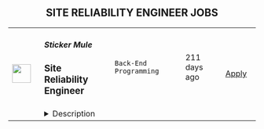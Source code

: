 <div align="center"><h2>SITE RELIABILITY ENGINEER JOBS</h2></div><table><tr>
                <td width="100" height="100" rowspan="2">
                    <img src="https://wwr-pro.s3.amazonaws.com/logos/0082/0772/logo.gif" width="38px" height="auto">
                </td>
                <td width="300">
                    <h5>Sticker Mule</h5>
                    <h3> Site Reliability Engineer</h3>
                </td>
                <td width="300">
                    <code>Back-End Programming</code>
                </td>
                <td width="200">
                <text>211 days ago</text>
                </td>
                <td width="100" rowspan="2">
                <a href="https://weworkremotely.com/remote-jobs/sticker-mule-site-reliability-engineer-1" align="right" target="_blank">Apply</a>
                </td>
            </tr>
            <tr>
                <td colspan="3">
                <details><summary>Description</summary>
                <img src="https://we-work-remotely.imgix.net/logos/0082/0772/logo.gif?ixlib=rails-4.0.0&w=50&h=50&dpr=2&fit=fill&auto=compress" />

<p>
  <strong>Headquarters:</strong> New York, NY
    <br /><strong>URL:</strong> <a href="https://www.stickermule.com">https://www.stickermule.com</a>
</p>

<div>
<strong>About Sticker Mule</strong><br>Sticker Mule is the Internet's most "kick ass" brand. We are privately-owned, profitable, and powered by a globally distributed team that enjoys building happy customer experience at the highest technical standards. Our software team operates from 17 countries, and we're always looking for more exceptional engineers.</div><div>
<br><br>The SRE team is responsible for building, maintaining and securing our services infrastructure, while participating in the weekly on-call schedule.</div><div><a href="https://www.stickermule.com/about"><strong><br>See more about our teams here</strong></a></div><div><strong><br>We offer</strong></div><ol>
<li>Remote work with flexible schedules</li>
<li>A privately owned, low-stress culture</li>
<li>A fun "no bullshit" work environment</li>
</ol><div><strong><br>We like you to know</strong></div><ol>
<li>Docker</li>
<li>Kubernetes</li>
<li>GCP</li>
<li>AWS</li>
<li>Go</li>
<li>Postgres</li>
<li>Redis</li>
<li>Familiarity with JavaScript</li>
<li>Excellent communication skills (English)</li>
<li>Degree in Computer Science or equivalent practical experience</li>
</ol><div><strong><br>Challenges</strong></div><ol>
<li>Build CI and CD pipelines</li>
<li>Optimize and scale workloads</li>
<li>Secure containers and web services</li>
</ol><div><strong><br>Compensation and benefits</strong></div><ol>
<li>Salary: $135k+ based on experience</li>
<li>$20,000 signing bonus</li>
<li>4 weeks vacation + holidays based on your country of residence</li>
</ol><div><br></div>

<p><strong>To apply:</strong> <a href="https://weworkremotely.com/remote-jobs/sticker-mule-site-reliability-engineer-1">https://weworkremotely.com/remote-jobs/sticker-mule-site-reliability-engineer-1</a></p>

                </details>
                </td>
            </tr>,<tr>
                <td width="100" height="100" rowspan="2">
                    <img src="https://pbs.twimg.com/profile_images/1387074696831672327/C7WTpiAb_400x400.jpg" width="38px" height="auto">
                </td>
                <td width="300">
                    <h5>Expensify</h5>
                    <h3>Site Reliability Engineer</h3>
                </td>
                <td width="300">
                    <code></code>
                </td>
                <td width="200">
                <text>0 days ago</text>
                </td>
                <td width="100" rowspan="2">
                <a href="https://we.are.expensify.com/remote-sre" align="right" target="_blank">Apply</a>
                </td>
            </tr>
            <tr>
                <td colspan="3">
                <details><summary>Description</summary>
                <div class="sqs-block html-block sqs-block-html" data-block-type="2" id="block-eac634bede3baddc19ab"><div class="sqs-block-content">

<div class="sqs-html-content">
  <h2 style="white-space:pre-wrap;">Your Mission,&nbsp;Should You Choose to Accept:</h2><p class="" style="white-space:pre-wrap;">Join our passionate team of top-notch engineers to solve a real-world problem, and help people spend less time managing expenses and more time pursuing their real goals. As we revolutionize the way people manage their expenses, being part of the Expensify team means building the easiest, fastest, and most efficient platform to automate everything expense-related.</p><p class="" style="white-space:pre-wrap;">Our employees work from all over the world, but if you're looking for a change of scene we offer visa sponsorship and relocation assistance to join us at one of our rad locations:</p><ul data-rte-list="default"><li><p class="" style="white-space:pre-wrap;">San Francisco </p></li><li><p class="" style="white-space:pre-wrap;">Portland </p></li><li><p class="" style="white-space:pre-wrap;">Michigan </p></li><li><p class="" style="white-space:pre-wrap;">New York </p></li><li><p class="" style="white-space:pre-wrap;">London </p></li><li><p class="" style="white-space:pre-wrap;">Melbourne</p></li></ul><p class="" style="white-space:pre-wrap;">Even though we work hard at Expensify, we make sure our employees are happy. Our most talked about perk is our<a href="https://we.are.expensify.com/explore-the-world"> Offshore</a> where we spend a month abroad working from a remote location as a team. This year we’re going to South Korea, do you want to join?</p><h2 style="white-space:pre-wrap;">About Site Reliability Engineering at Expensify</h2><p class="" style="white-space:pre-wrap;">The SRE team is responsible for overseeing the development, implementation, and maintenance of the infrastructure used by our applications. We work closely with the product development and engineering teams to expand and enhance our deeply integrated service platform. Our goal is to develop and support the systems and automations that drive our business-critical platform, ensuring high uptime and quality deployments, while maintaining operational flexibility.</p><h2 style="white-space:pre-wrap;">About You</h2><p class="" style="white-space:pre-wrap;">Whether you’re tuning configs or writing a new automation task, you’re self-driven and collaborative. You’re an autonomous individual who is passionate about building a stable product. You’re open to working with our engineering and customer-facing teams to make sure we’re growing in the best possible way. You’re excited by our culture of <a href="https://we.are.expensify.com/inclusion">Live Rich, Have Fun, and Save the World</a>, and have an ambition you’re incredibly passionate about that Expensify can help you achieve.</p><p class="" style="white-space:pre-wrap;">As a Site Reliability Engineer, your responsibilities will include:</p><ul data-rte-list="default"><li><p class="" style="white-space:pre-wrap;">Implementing and maintaining systems that monitor networks, server health, and application performance.</p></li><li><p class="" style="white-space:pre-wrap;">Configuring infrastructure systems to provide load balancing, application firewalls, reverse proxying, and related services.</p></li><li><p class="" style="white-space:pre-wrap;">Creating and implementing security policies that protect us and our customers.</p></li><li><p class="" style="white-space:pre-wrap;">Striving to deliver high availability and data redundancy throughout our platform.</p></li><li><p class="" style="white-space:pre-wrap;">Designing tools to help our entire engineering organization be as productive as possible.</p></li></ul><p class="" style="white-space:pre-wrap;">We’re looking for someone who:</p><ul data-rte-list="default"><li><p class="" style="white-space:pre-wrap;">Communicates well, both interpersonally and in their code.</p></li><li><p class="" style="white-space:pre-wrap;">Knows how to solve problems by automating their solutions.</p></li><li><p class="" style="white-space:pre-wrap;">Has a strong foundation in security from a software, systems, and network standpoint.</p></li><li><p class="" style="white-space:pre-wrap;">Has experience with Linux system configuration, administration, and tuning.</p></li><li><p class="" style="white-space:pre-wrap;">Has experience with automated configuration management, and continuous integration (CI) systems.</p></li><li><p class="" style="white-space:pre-wrap;">Understands the role and impact that infrastructure can have on the organization as a whole.</p></li><li><p class="" style="white-space:pre-wrap;">Is passionate about “getting under the hood” of systems and technologies to understand their inner workings, and fix what needs fixing.</p></li></ul><p class="" style="white-space:pre-wrap;">We’re looking for people who already have a strong background in Linux system administration to join the team. We use this as the foundation for your launchpad in Expensify, with an expectation that you’re able to carry those skills into domains you have yet to dip your feet into.</p><h2 style="white-space:pre-wrap;">Compensation &amp; Benefits</h2><ul data-rte-list="default"><li><p class="" style="white-space:pre-wrap;">Full-time, salaried position</p></li><li><p class="" style="white-space:pre-wrap;">401k with employer match</p></li><li><p class="" style="white-space:pre-wrap;">100% Medical/Dental/Mental Health support/Vision contributions</p></li><li><p class="" style="white-space:pre-wrap;">$20k annual family planning benefit through Carrot</p></li><li><p class="" style="white-space:pre-wrap;">Three months of fully paid leave, with up to six months for birthing parents</p></li><li><p class="" style="white-space:pre-wrap;">Commuter benefits</p></li><li><p class="" style="white-space:pre-wrap;">Free lunch</p></li><li><p class="" style="white-space:pre-wrap;">Flexible vacation policy</p></li><li><p class="" style="white-space:pre-wrap;">Relocation available</p></li></ul><h2 style="white-space:pre-wrap;">Next Steps</h2><p class="" style="white-space:pre-wrap;">Applying is easy, but it takes time. See, while we know you're awesome, it's actually really hard and time consuming to find you in the midst of literally hundreds of other applications we get from everyone else. So this is where we're going to ask our first favor: can you make it really easy and obvious how great you are, so we don't accidentally overlook you? There are many ways to do that, but the easiest way to help us out is by answering the following questions:</p><ol data-rte-list="default"><li><p class="" style="white-space:pre-wrap;">What's the URL of your website? If you don't have one, why not?</p></li><li><p class="" style="white-space:pre-wrap;">What's your admin/coding history? When did you start, and what have you done between then and now?</p></li><li><p class="" style="white-space:pre-wrap;">What do you want to do with the rest of your life, and how is Expensify a step toward your long-term goals? <em>(We’re serious, we want to know! Share what you’re comfortable sharing, but we are a group of ambitious individuals building a community of people who want to achieve success in every aspect of our lives, and we encourage employees to figure out how they can use Expensify to realize their personal goals with the support of the company around them.)</em></p></li><li><p class="" style="white-space:pre-wrap;">How did you hear about us? A job posting? Chalk on a sidewalk? From a friend? Let us know where you saw this opening.</p></li></ol><h2 style="white-space:pre-wrap;">Resume not your thing? That’s great, we don’t really read them anyway! Forward your responses to the questions to <a href="mailto:apply@expensify.com">apply@expensify.com</a>. We're excited to hear from you!</h2>
</div>



</div></div>
                </details>
                </td>
            </tr></table>